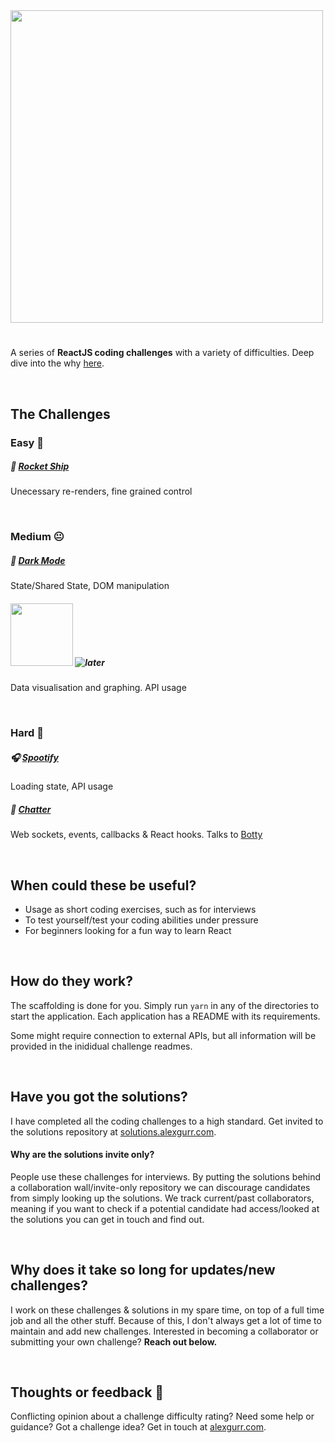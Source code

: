 <img src="https://puu.sh/Hrjcd/89376e720d.png" width=500 />

#
A series of **ReactJS coding challenges** with a variety of difficulties. Deep dive into the why [here](https://dev.to/alexgurr/react-coding-challenges-for-interviews-beginners-1hlk).

&nbsp;
## The Challenges
### Easy 🙂
##### 🚀 [Rocket Ship](https://github.com/alexgurr/react-coding-challenges/tree/master/rocket-ship)
Unecessary re-renders, fine grained control 

&nbsp;
### Medium 😐
##### 🌙 [Dark Mode](https://github.com/alexgurr/react-coding-challenges/tree/master/dark-mode)
State/Shared State, DOM manipulation

##### <img width="100px" src="https://puu.sh/HoZq9/88ebf554b5.jpg" /> ![later](https://badgen.net/badge/status/coming%20later/yellow?icon=)
Data visualisation and graphing. API usage

&nbsp;
### Hard 😬
##### 🎧 [Spootify](https://github.com/alexgurr/react-coding-challenges/tree/master/spootify)
Loading state, API usage 

##### 🤖 [Chatter](https://github.com/alexgurr/react-coding-challenges/tree/master/chatter)
Web sockets, events, callbacks & React hooks. Talks to [Botty](https://github.com/alexgurr/botty)

&nbsp;
## When could these be useful?
- Usage as short coding exercises, such as for interviews
- To test yourself/test your coding abilities under pressure
- For beginners looking for a fun way to learn React 

&nbsp;
## How do they work?
The scaffolding is done for you. Simply run `yarn` in any of the directories to start the application. Each application has a README with its requirements.

Some might require connection to external APIs, but all information will be provided in the inididual challenge readmes.

&nbsp;
## Have you got the solutions?
I have completed all the coding challenges to a high standard. Get invited to the solutions repository at [solutions.alexgurr.com](https://www.solutions.alexgurr.com).

#### Why are the solutions invite only?
People use these challenges for interviews. By putting the solutions behind a collaboration wall/invite-only repository we can discourage candidates from simply looking up the solutions. We track current/past collaborators, meaning if you want to check if a potential candidate had access/looked at the solutions you can get in touch and find out. 

&nbsp;
## Why does it take so long for updates/new challenges?
I work on these challenges & solutions in my spare time, on top of a full time job and all the other stuff. Because of this, I don't always get a lot of time to maintain and add new challenges. Interested in becoming a collaborator or submitting your own challenge? **Reach out below.**

&nbsp;
## Thoughts or feedback 💬
Conflicting opinion about a challenge difficulty rating? Need some help or guidance? Got a challenge idea? Get in touch at [alexgurr.com](https://www.alexgurr.com).
